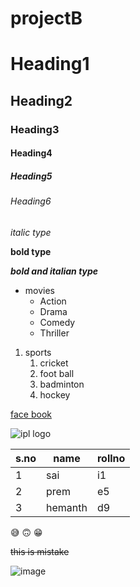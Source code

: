 # projectB
# Heading1
## Heading2
### Heading3
#### Heading4
##### Heading5
###### Heading6

*italic type*

**bold type**

***bold and italian type***

* movies
  * Action
  * Drama
  * Comedy
  * Thriller
  
1. sports
    1. cricket
    2. foot ball
    3. badminton
    4. hockey
    
[face book](https://www.google.com/search?channel=fs&client=ubuntu&q=facebook)

![ipl logo](https://static.india.com/wp-content/uploads/2020/08/IPL-Logo.jpg?impolicy=Medium_Resize&w=1200&h=800gh-light-mode_only)

s.no|name|rollno
-----|----|-----
1|sai|i1
2|prem|e5
3|hemanth|d9

:sweat_smile:
:upside_down_face:
:grin:
  
~~this is mistake~~

![image](https://docs.github.com/assets/images/help/writing/image-rendered.png#gh-light-mode_only)
